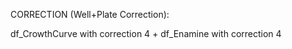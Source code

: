 CORRECTION (Well+Plate Correction):

df_CrowthCurve with correction 4 + df_Enamine with correction 4
